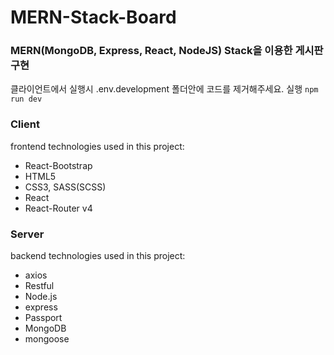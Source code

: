 # MERN-Stack-Board

### MERN(MongoDB, Express, React, NodeJS) Stack을 이용한 게시판 구현

클라이언트에서 실행시 .env.development 폴더안에 코드를 제거해주세요.
실행 `npm run dev`

### Client  
frontend technologies used in this project:  
* React-Bootstrap
* HTML5  
* CSS3, SASS(SCSS)  
* React  
* React-Router v4

### Server  
backend technologies used in this project:  
* axios
* Restful
* Node.js  
* express  
* Passport  
* MongoDB
* mongoose


